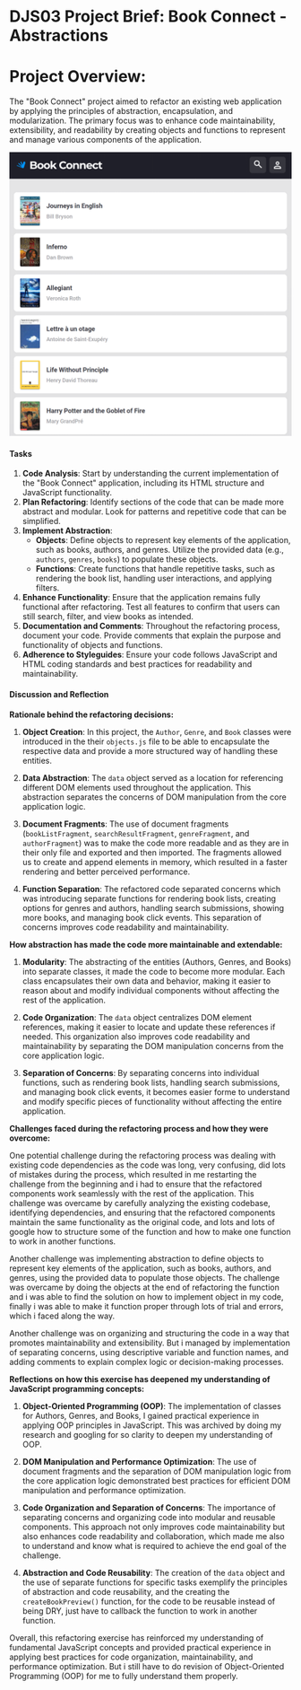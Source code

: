 # DJS03 Project Brief: Book Connect - Abstractions

# Project Overview:
The "Book Connect" project aimed to refactor an existing web application by applying the principles of abstraction, encapsulation, and modularization. The primary focus was to enhance code maintainability, extensibility, and readability by creating objects and functions to represent and manage various components of the application.

![alt text](image.png)

#### Tasks

1. **Code Analysis**: Start by understanding the current implementation of the "Book Connect" application, including its HTML structure and JavaScript functionality.
2. **Plan Refactoring**: Identify sections of the code that can be made more abstract and modular. Look for patterns and repetitive code that can be simplified.
3. **Implement Abstraction**:
   - **Objects**: Define objects to represent key elements of the application, such as books, authors, and genres. Utilize the provided data (e.g., `authors`, `genres`, `books`) to populate these objects.
   - **Functions**: Create functions that handle repetitive tasks, such as rendering the book list, handling user interactions, and applying filters.
4. **Enhance Functionality**: Ensure that the application remains fully functional after refactoring. Test all features to confirm that users can still search, filter, and view books as intended.
5. **Documentation and Comments**: Throughout the refactoring process, document your code. Provide comments that explain the purpose and functionality of objects and functions.
6. **Adherence to Styleguides**: Ensure your code follows JavaScript and HTML coding standards and best practices for readability and maintainability.

#### Discussion and Reflection

**Rationale behind the refactoring decisions:**

1. **Object Creation**: In this project, the `Author`, `Genre`, and `Book` classes were introduced in the their `objects.js` file to be able to encapsulate the respective data and provide a more structured way of handling these entities.

2. **Data Abstraction**: The `data` object served as a location for referencing different DOM elements used throughout the application. This abstraction separates the concerns of DOM manipulation from the core application logic.

3. **Document Fragments**: The use of document fragments (`bookListFragment`, `searchResultFragment`, `genreFragment`, and `authorFragment`) was to make the code more readable and as they are in their only file and exported and then imported. The fragments allowed us to create and append elements in memory, which resulted in a faster rendering and better perceived performance.

4. **Function Separation**: The refactored code separated concerns which was introducing separate functions for rendering book lists, creating options for genres and authors, handling search submissions, showing more books, and managing book click events. This separation of concerns improves code readability and maintainability.

**How abstraction has made the code more maintainable and extendable:**

1. **Modularity**: The abstracting of the entities (Authors, Genres, and Books) into separate classes, it made the code to become more modular. Each class encapsulates their own data and behavior, making it easier to reason about and modify individual components without affecting the rest of the application.

2. **Code Organization**: The `data` object centralizes DOM element references, making it easier to locate and update these references if needed. This organization also improves code readability and maintainability by separating the DOM manipulation concerns from the core application logic.

3. **Separation of Concerns**: By separating concerns into individual functions, such as rendering book lists, handling search submissions, and managing book click events, it becomes easier forme to understand and modify specific pieces of functionality without affecting the entire application.

**Challenges faced during the refactoring process and how they were overcome:**

One potential challenge during the refactoring process was dealing with existing code dependencies as the code was long, very confusing, did lots of mistakes during the process, which resulted in me restarting the challenge from the beginning and i had to ensure that the refactored components work seamlessly with the rest of the application. This challenge was overcame by carefully analyzing the existing codebase, identifying dependencies, and ensuring that the refactored components maintain the same functionality as the original code, and lots and lots of google how to structure some of the function and how to make one function to work in another functions.

Another challenge was implementing abstraction to define objects to represent key elements of the application, such as books, authors, and genres, using the provided data to populate those objects. The challenge was overcame by doing the objects at the end of refactoring the function and i was able to find the solution on how to implement object in my code, finally i was able to make it function proper through lots of trial and errors, which i faced along the way.

Another challenge was on organizing and structuring the code in a way that promotes maintainability and extensibility. But i managed by implementation of separating concerns, using descriptive variable and function names, and adding comments to explain complex logic or decision-making processes.

**Reflections on how this exercise has deepened my understanding of JavaScript programming concepts:**

1. **Object-Oriented Programming (OOP)**: The implementation of classes for Authors, Genres, and Books, I gained practical experience in applying OOP principles in JavaScript. This was archived by doing my research and googling for so clarity to deepen my understanding of OOP.

2. **DOM Manipulation and Performance Optimization**: The use of document fragments and the separation of DOM manipulation logic from the core application logic demonstrated best practices for efficient DOM manipulation and performance optimization.

3. **Code Organization and Separation of Concerns**: The importance of separating concerns and organizing code into modular and reusable components. This approach not only improves code maintainability but also enhances code readability and collaboration, which made me also to understand and know what is required to achieve the end goal of the challenge.

4. **Abstraction and Code Reusability**: The creation of the `data` object and the use of separate functions for specific tasks exemplify the principles of abstraction and code reusability, and the creating the `createBookPreview()` function, for the code to be reusable instead of being DRY, just have to callback the function to work in another function.

Overall, this refactoring exercise has reinforced my understanding of fundamental JavaScript concepts and provided practical experience in applying best practices for code organization, maintainability, and performance optimization. But i still have to do revision of Object-Oriented Programming (OOP) for me to fully understand them properly.


